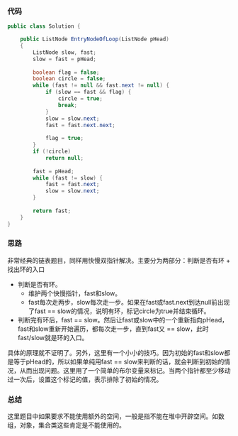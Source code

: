 ### 代码

``` java
public class Solution {

    public ListNode EntryNodeOfLoop(ListNode pHead)
    {
        ListNode slow, fast;
        slow = fast = pHead;
        
        boolean flag = false;
        boolean circle = false;
        while (fast != null && fast.next != null) {
            if (slow == fast && flag) {
                circle = true;
                break;
            }
            slow = slow.next;
            fast = fast.next.next;
            
            flag = true;
        }
        if (!circle)
            return null;
        
        fast = pHead;
        while (fast != slow) {
            fast = fast.next;
            slow = slow.next;
        }
        
        return fast;
    }
}
```



### 思路

非常经典的链表题目，同样用快慢双指针解决。主要分为两部分：判断是否有环 + 找出环的入口

* 判断是否有环。
  * 维护两个快慢指针，fast和slow。
  * fast每次走两步，slow每次走一步。如果在fast或fast.next到达null前出现了fast == slow的情况，说明有环，标记circle为true并结束循环。
* 判断完有环后，fast == slow。然后让fast或slow中的一个重新指向pHead，fast和slow重新开始遍历，都每次走一步，直到fast又 == slow，此时fast/slow就是环的入口。

具体的原理就不证明了。另外，这里有一个小小的技巧。因为初始的fast和slow都是等于pHead的，所以如果单纯用fast == slow来判断的话，就会判断到初始的情况，从而出现问题。这里用了一个简单的布尔变量来标记。当两个指针都至少移动过一次后，设置这个标记的值，表示排除了初始的情况。



### 总结

这里题目中如果要求不能使用额外的空间，一般是指不能在堆中开辟空间。如数组，对象，集合类这些肯定是不能使用的。
